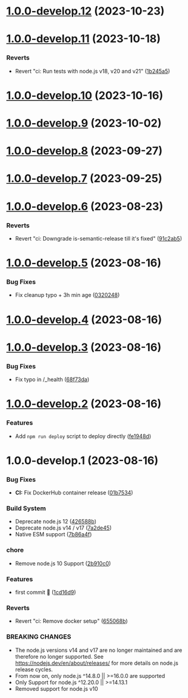 # [1.0.0-develop.12](https://github.com/sebbo2002/tgtg-ical/compare/v1.0.0-develop.11...v1.0.0-develop.12) (2023-10-23)

# [1.0.0-develop.11](https://github.com/sebbo2002/tgtg-ical/compare/v1.0.0-develop.10...v1.0.0-develop.11) (2023-10-18)


### Reverts

* Revert "ci: Run tests with node.js v18, v20 and v21" ([1b245a5](https://github.com/sebbo2002/tgtg-ical/commit/1b245a58587bc6871e8b1633beff1f1bca05970f))

# [1.0.0-develop.10](https://github.com/sebbo2002/tgtg-ical/compare/v1.0.0-develop.9...v1.0.0-develop.10) (2023-10-16)

# [1.0.0-develop.9](https://github.com/sebbo2002/tgtg-ical/compare/v1.0.0-develop.8...v1.0.0-develop.9) (2023-10-02)

# [1.0.0-develop.8](https://github.com/sebbo2002/tgtg-ical/compare/v1.0.0-develop.7...v1.0.0-develop.8) (2023-09-27)

# [1.0.0-develop.7](https://github.com/sebbo2002/tgtg-ical/compare/v1.0.0-develop.6...v1.0.0-develop.7) (2023-09-25)

# [1.0.0-develop.6](https://github.com/sebbo2002/tgtg-ical/compare/v1.0.0-develop.5...v1.0.0-develop.6) (2023-08-23)


### Reverts

* Revert "ci: Downgrade is-semantic-release till it's fixed" ([91c2ab5](https://github.com/sebbo2002/tgtg-ical/commit/91c2ab59d0559a060c11d07973382c465dd3345d))

# [1.0.0-develop.5](https://github.com/sebbo2002/tgtg-ical/compare/v1.0.0-develop.4...v1.0.0-develop.5) (2023-08-16)


### Bug Fixes

* Fix cleanup typo + 3h min age ([0320248](https://github.com/sebbo2002/tgtg-ical/commit/03202488ac88e96dc6417ab7ba3a53b4642b058e))

# [1.0.0-develop.4](https://github.com/sebbo2002/tgtg-ical/compare/v1.0.0-develop.3...v1.0.0-develop.4) (2023-08-16)

# [1.0.0-develop.3](https://github.com/sebbo2002/tgtg-ical/compare/v1.0.0-develop.2...v1.0.0-develop.3) (2023-08-16)


### Bug Fixes

* Fix typo in /_health ([68f73da](https://github.com/sebbo2002/tgtg-ical/commit/68f73da2b120b802343e6afa20b4958ef3ac0712))

# [1.0.0-develop.2](https://github.com/sebbo2002/tgtg-ical/compare/v1.0.0-develop.1...v1.0.0-develop.2) (2023-08-16)


### Features

* Add `npm run deploy` script to deploy directly ([fe1948d](https://github.com/sebbo2002/tgtg-ical/commit/fe1948d624dfe9bddf1f8a2e3fddfb5741aa2832))

# 1.0.0-develop.1 (2023-08-16)


### Bug Fixes

* **CI:** Fix DockerHub container release ([01b7534](https://github.com/sebbo2002/tgtg-ical/commit/01b753406d1f1ef24a949c7d7b946d99b779d013))


### Build System

* Deprecate node.js 12 ([426588b](https://github.com/sebbo2002/tgtg-ical/commit/426588b4bb7bde2924bbc92006ca839e960872e1))
* Deprecate node.js v14 / v17 ([7a2de45](https://github.com/sebbo2002/tgtg-ical/commit/7a2de45c12f19a1ec441b3a004f4aa935efc197c))
* Native ESM support ([7b86a4f](https://github.com/sebbo2002/tgtg-ical/commit/7b86a4f1187c387a3a5792e1fb72d822b04e3631))


### chore

* Remove node.js 10 Support ([2b910c0](https://github.com/sebbo2002/tgtg-ical/commit/2b910c09bc8a41085fc4472159494d8738d5521e))


### Features

* first commit 🎉 ([1cd16d9](https://github.com/sebbo2002/tgtg-ical/commit/1cd16d931eded944685ac4293b80415c495b0b0a))


### Reverts

* Revert "ci: Remove docker setup" ([655068b](https://github.com/sebbo2002/tgtg-ical/commit/655068b3b9c6139181ae87421db5f8144fae3e18))


### BREAKING CHANGES

* The node.js versions v14 and v17 are no longer maintained and are therefore no longer supported. See https://nodejs.dev/en/about/releases/ for more details on node.js release cycles.
* From now on, only node.js ^14.8.0 || >=16.0.0 are supported
* Only Support for node.js ^12.20.0 || >=14.13.1
* Removed support for node.js v10
